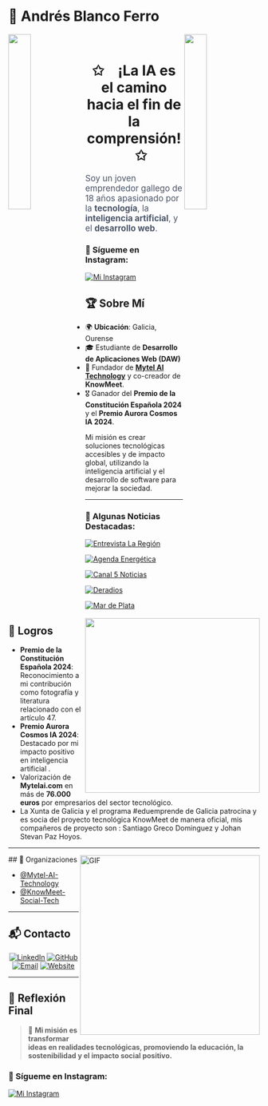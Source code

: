 # 🌟 Andrés Blanco Ferro  
<img align="left" src="https://user-images.githubusercontent.com/65187002/144930161-2f783401-8d27-4fdf-a2f7-cc0ba32f1f1f.gif" width="30%" style="display:inline;"><img align="right" src="https://user-images.githubusercontent.com/65187002/144930161-2f783401-8d27-4fdf-a2f7-cc0ba32f1f1f.gif" width="30%" style="display:inline;">
<br>
<p align="center">
    <h1 align="center">✩&emsp;¡La IA es el camino hacia el fin de la comprensión!&emsp;✩</h1>
</p>

  <p style="font-size: 1.2em; color: #4a5568;">Soy un joven emprendedor gallego de 18 años apasionado por la <strong>tecnología</strong>, la <strong>inteligencia artificial</strong>, y el <strong>desarrollo web</strong>.</p>
</div>
<img src="https://raw.githubusercontent.com/sanjay-kv/sanjay-kv/main/Assets/illustration.png" min-width="300px" max-width="300px" width="350px" align="right"> 

### 💬 Sígueme en Instagram:
[![Mi Instagram](https://img.shields.io/badge/Sígueme_en_Instagram-%234c8bf5.svg?style=for-the-badge&logo=instagram&logoColor=white)](https://www.instagram.com/andresblancoferro/)
## 🏆 Sobre Mí  

- 🌍 **Ubicación**: Galicia, Ourense  
- 🎓 Estudiante de **Desarrollo de Aplicaciones Web (DAW)**  
- 🚀 Fundador de **[Mytel AI Technology](https://mytelai.com)** y co-creador de **KnowMeet**.  
- 🎖️ Ganador del **Premio de la Constitución Española 2024** y el **Premio Aurora Cosmos IA 2024**.  

Mi misión es crear soluciones tecnológicas accesibles y de impacto global, utilizando la inteligencia artificial y el desarrollo de software para mejorar la sociedad.

---

### 💬 Algunas Noticias Destacadas:
[![Entrevista La Región](https://img.shields.io/badge/Entrevista_La_Región-%233D3D3D.svg?style=for-the-badge&logo=news&logoColor=white)](https://www.laregion.es/cartas-al-director/manuel-perez-cifp-carballeira-ourense/andres-blanco-ferro-emprendedor-alumno-dia/202410172126001336511.html)

[![Agenda Energética](https://img.shields.io/badge/Agenda_Energética-%233D3D3D.svg?style=for-the-badge&logo=news&logoColor=white)](https://www.agendaenergetica.com.ar/Noticia.php?Id=3220)

[![Canal 5 Noticias](https://img.shields.io/badge/Canal_5_Noticias-%233D3D3D.svg?style=for-the-badge&logo=news&logoColor=white)](https://www.canal5noticias.es/2024/12/quien-es-andres-blanco-ferro.html)

[![Deradios](https://img.shields.io/badge/Deradios-%233D3D3D.svg?style=for-the-badge&logo=news&logoColor=white)](https://deradios.com/ia/figura-andres-blanco-ferro-la-nueva-promesa-gallega-gracias-a-la-ia/)

[![Mar de Plata](https://img.shields.io/badge/Mar_de_Plata-%233D3D3D.svg?style=for-the-badge&logo=news&logoColor=white)](https://www.mardelplataweb.com/contenido/65925-andres-blanco-ferro-logra-que-empresarios-valoren-su-plataforma-de-ia-en-mas-de-16000-euros)





## 🌟 Logros  

- **Premio de la Constitución Española 2024**: Reconocimiento a mi contribución como fotografía y literatura relacionado con el artículo 47.  
- **Premio Aurora Cosmos IA 2024**: Destacado por mi impacto positivo en inteligencia artificial .  
- Valorización de **Mytelai.com** en más de **76.000 euros** por empresarios del sector tecnológico.  
- La Xunta de Galicia y el programa #eduemprende de Galicia patrocina y es socia del proyecto tecnológica KnowMeet de manera oficial, mis compañeros de proyecto son : Santiago Greco Dominguez y Johan Stevan Paz Hoyos.
---
<img align="right" alt="GIF" src="https://raw.githubusercontent.com/rahul-jha98/rahul-jha98/main/techstack.gif" width="360px"/>
## 🏢 Organizaciones  

- [@Mytel-AI-Technology](https://github.com/Mytel-AI-Technology)  
- [@KnowMeet-Social-Tech](https://github.com/KnowMeet-Social-Tech)  

---

## 📬 Contacto  

<div align="center">  
  <a href="https://linkedin.com/in/andresblancoferro"><img src="https://img.shields.io/badge/LinkedIn-0077B5?style=for-the-badge&logo=linkedin&logoColor=white" alt="LinkedIn"></a>  
  <a href="https://github.com/andresblancoferro"><img src="https://img.shields.io/badge/GitHub-333?style=for-the-badge&logo=github&logoColor=white" alt="GitHub"></a>  
  <a href="mailto:andres.blanco.ferro@example.com"><img src="https://img.shields.io/badge/Email-D14836?style=for-the-badge&logo=gmail&logoColor=white" alt="Email"></a>  
  <a href="https://mytelai.com"><img src="https://img.shields.io/badge/Website-0a66c2?style=for-the-badge&logo=internet-explorer&logoColor=white" alt="Website"></a>  
</div>  

---

## 🔗 Reflexión Final  

> 🌟 **Mi misión es transformar ideas en realidades tecnológicas, promoviendo la educación, la sostenibilidad y el impacto social positivo.**  

### 💬 Sígueme en Instagram:
[![Mi Instagram](https://img.shields.io/badge/Sígueme_en_Instagram-%234c8bf5.svg?style=for-the-badge&logo=instagram&logoColor=white)](https://www.instagram.com/andresblancoferro/)



<!--
**TrabajoCodigooficial1/TrabajoCodigooficial1** is a ✨ _special_ ✨ repository because its `README.md` (this file) appears on your GitHub profile.

